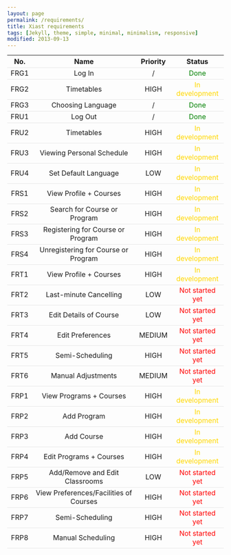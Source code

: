 ```yaml
---
layout: page
permalink: /requirements/
title: Xiast requirements
tags: [Jekyll, theme, simple, minimal, minimalism, responsive]
modified: 2013-09-13
---
```

<style>
table {
  margin:0;
  padding:0;
  border-collapse:collapse;
  width:100%;
}
tr {
  border-bottom: 1px solid #E5E5E5;
}
</style>

| No. | Name | Priority | Status |
|:---:|:-------:|:------:|:------:|
|FRG1|Log In|/|<font color='green'>Done</font>|
|FRG2|Timetables|HIGH|<font color='#FFD700'>In development</font>|
|FRG3|Choosing Language|/|<font color='green'>Done</font>|
|FRU1|Log Out|/|<font color='green'>Done</font>|
|FRU2|Timetables|HIGH|<font color='#FFD700'>In development</font>|
|FRU3|Viewing Personal Schedule|HIGH|<font color='#FFD700'>In development</font>|
|FRU4|Set Default Language|LOW|<font color='#FFD700'>In development</font>|
|FRS1|View Profile + Courses|HIGH|<font color='#FFD700'>In development</font>|
|FRS2|Search for Course or Program|HIGH|<font color='#FFD700'>In development</font>|
|FRS3|Registering for Course or Program|HIGH|<font color='#FFD700'>In development</font>|
|FRS4|Unregistering for Course or Program|HIGH|<font color='#FFD700'>In development</font>|
|FRT1|View Profile + Courses|HIGH|<font color='#FFD700'>In development</font>|
|FRT2|Last-minute Cancelling|LOW|<font color='red'>Not started yet</font>|
|FRT3|Edit Details of Course|LOW|<font color='red'>Not started yet</font>|
|FRT4|Edit Preferences|MEDIUM|<font color='red'>Not started yet</font>|
|FRT5|Semi-Scheduling|HIGH|<font color='red'>Not started yet</font>|
|FRT6|Manual Adjustments|MEDIUM|<font color='red'>Not started yet</font>|
|FRP1|View Programs + Courses|HIGH|<font color='#FFD700'>In development</font>|
|FRP2|Add Program|HIGH|<font color='#FFD700'>In development</font>|
|FRP3|Add Course|HIGH|<font color='#FFD700'>In development</font>|
|FRP4|Edit Programs + Courses|HIGH|<font color='#FFD700'>In development</font>|
|FRP5|Add/Remove and Edit Classrooms|LOW|<font color='red'>Not started yet</font>|
|FRP6|View Preferences/Facilities of Courses|HIGH|<font color='red'>Not started yet</font>|
|FRP7|Semi-Scheduling|HIGH|<font color='red'>Not started yet</font>|
|FRP8|Manual Scheduling|HIGH|<font color='red'>Not started yet</font>|

